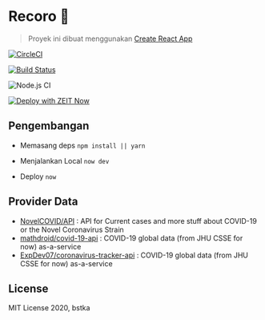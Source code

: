 # Recoro 🐜

> Proyek ini dibuat menggunakan [Create React App](https://github.com/facebook/create-react-app)

[![CircleCI](https://circleci.com/gh/bstka/recoro.svg?style=svg)](https://circleci.com/gh/bstka/recoro)

[![Build Status](https://travis-ci.com/bstka/recoro.svg?branch=master)](https://travis-ci.com/bstka/recoro)

![Node.js CI](https://github.com/bstka/recoro/workflows/Node.js%20CI/badge.svg)

[![Deploy with ZEIT Now](https://zeit.co/button)](https://zeit.co/import/project?template=https://github.com/bstka/recoro)

## Pengembangan
- Memasang deps `npm install || yarn`

- Menjalankan Local `now dev`

- Deploy `now`

## Provider Data

- [NovelCOVID/API](https://github.com/NovelCOVID/API) : API for Current cases and more stuff about COVID-19 or the Novel Coronavirus Strain 
- [mathdroid/covid-19-api](https://github.com/mathdroid/covid-19-api) : COVID-19 global data (from JHU CSSE for now) as-a-service
- [ExpDev07/coronavirus-tracker-api](https://github.com/ExpDev07/coronavirus-tracker-api) : COVID-19 global data (from JHU CSSE for now) as-a-service

## License

MIT License 2020, bstka

